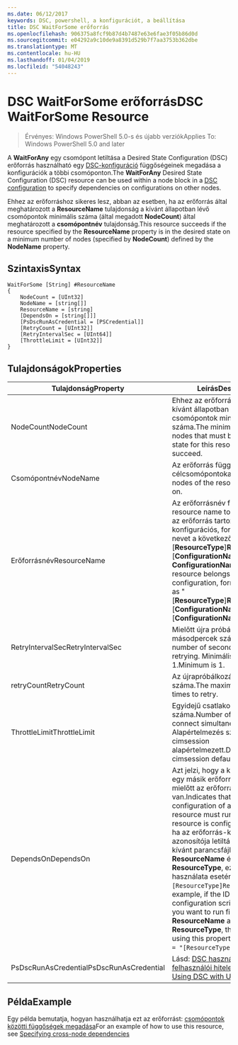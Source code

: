```yaml
---
ms.date: 06/12/2017
keywords: DSC, powershell, a konfigurációt, a beállítása
title: DSC WaitForSome erőforrás
ms.openlocfilehash: 906375a8fcf9b87d4b7487e63e6fae3f05b86d0d
ms.sourcegitcommit: e04292a9c10de9a8391d529b7f7aa3753b362dbe
ms.translationtype: MT
ms.contentlocale: hu-HU
ms.lasthandoff: 01/04/2019
ms.locfileid: "54048243"
---
```

# <a name="dsc-waitforsome-resource"></a><span data-ttu-id="4759c-103">DSC WaitForSome erőforrás</span><span class="sxs-lookup"><span data-stu-id="4759c-103">DSC WaitForSome Resource</span></span>

> <span data-ttu-id="4759c-104">Érvényes: Windows PowerShell 5.0-s és újabb verziók</span><span class="sxs-lookup"><span data-stu-id="4759c-104">Applies To: Windows PowerShell 5.0 and later</span></span>

<span data-ttu-id="4759c-105">A **WaitForAny** egy csomópont letiltása a Desired State Configuration (DSC) erőforrás használható egy [DSC-konfiguráció](../../../configurations/configurations.md) függőségeinek megadása a konfigurációk a többi csomóponton.</span><span class="sxs-lookup"><span data-stu-id="4759c-105">The **WaitForAny** Desired State Configuration (DSC) resource can be used within a node block in a [DSC configuration](../../../configurations/configurations.md) to specify dependencies on configurations on other nodes.</span></span>

<span data-ttu-id="4759c-106">Ehhez az erőforráshoz sikeres lesz, abban az esetben, ha az erőforrás által meghatározott a **ResourceName** tulajdonság a kívánt állapotban lévő csomópontok minimális száma (által megadott **NodeCount**) által meghatározott a **csomópontnév**  tulajdonság.</span><span class="sxs-lookup"><span data-stu-id="4759c-106">This resource succeeds if the resource specified by the **ResourceName** property is in the desired state on a minimum number of nodes (specified by **NodeCount**) defined by the **NodeName** property.</span></span>


## <a name="syntax"></a><span data-ttu-id="4759c-107">Szintaxis</span><span class="sxs-lookup"><span data-stu-id="4759c-107">Syntax</span></span>

```
WaitForSome [String] #ResourceName
{
    NodeCount = [UInt32]
    NodeName = [string[]]
    ResourceName = [string]
    [DependsOn = [string[]]]
    [PsDscRunAsCredential = [PSCredential]]
    [RetryCount = [UInt32]]
    [RetryIntervalSec = [UInt64]]
    [ThrottleLimit = [UInt32]]
}
```

## <a name="properties"></a><span data-ttu-id="4759c-108">Tulajdonságok</span><span class="sxs-lookup"><span data-stu-id="4759c-108">Properties</span></span>

|  <span data-ttu-id="4759c-109">Tulajdonság</span><span class="sxs-lookup"><span data-stu-id="4759c-109">Property</span></span>  |  <span data-ttu-id="4759c-110">Leírás</span><span class="sxs-lookup"><span data-stu-id="4759c-110">Description</span></span>   |
|---|---|
| <span data-ttu-id="4759c-111">NodeCount</span><span class="sxs-lookup"><span data-stu-id="4759c-111">NodeCount</span></span>| <span data-ttu-id="4759c-112">Ehhez az erőforráshoz sikeres a kívánt állapotban kell lennie csomópontok minimális száma.</span><span class="sxs-lookup"><span data-stu-id="4759c-112">The minimum number of nodes that must be in the desired state for this resource to succeed.</span></span>|
| <span data-ttu-id="4759c-113">Csomópontnév</span><span class="sxs-lookup"><span data-stu-id="4759c-113">NodeName</span></span>| <span data-ttu-id="4759c-114">Az erőforrás függenek a célcsomópontokat.</span><span class="sxs-lookup"><span data-stu-id="4759c-114">The target nodes of the resource to depend on.</span></span>|
| <span data-ttu-id="4759c-115">Erőforrásnév</span><span class="sxs-lookup"><span data-stu-id="4759c-115">ResourceName</span></span>| <span data-ttu-id="4759c-116">Az erőforrásnév függenek.</span><span class="sxs-lookup"><span data-stu-id="4759c-116">The resource name to depend on.</span></span> <span data-ttu-id="4759c-117">Ha az erőforrás tartozik egy másik konfigurációs, formázhatja a nevet a következőként "[__ResourceType__]__ResourceName__:: [__ConfigurationName__]:: [ __ConfigurationName__] "</span><span class="sxs-lookup"><span data-stu-id="4759c-117">If this resource belongs to a different configuration, format the name as "[__ResourceType__]__ResourceName__::[__ConfigurationName__]::[__ConfigurationName__]"</span></span>|
| <span data-ttu-id="4759c-118">RetryIntervalSec</span><span class="sxs-lookup"><span data-stu-id="4759c-118">RetryIntervalSec</span></span>| <span data-ttu-id="4759c-119">Mielőtt újra próbálkozna másodpercek számát.</span><span class="sxs-lookup"><span data-stu-id="4759c-119">The number of seconds before retrying.</span></span> <span data-ttu-id="4759c-120">Minimális érték 1.</span><span class="sxs-lookup"><span data-stu-id="4759c-120">Minimum is 1.</span></span>|
| <span data-ttu-id="4759c-121">retryCount</span><span class="sxs-lookup"><span data-stu-id="4759c-121">RetryCount</span></span>| <span data-ttu-id="4759c-122">Az újrapróbálkozások maximális száma.</span><span class="sxs-lookup"><span data-stu-id="4759c-122">The maximum number of times to retry.</span></span>|
| <span data-ttu-id="4759c-123">ThrottleLimit</span><span class="sxs-lookup"><span data-stu-id="4759c-123">ThrottleLimit</span></span>| <span data-ttu-id="4759c-124">Egyidejű csatlakozás gépek száma.</span><span class="sxs-lookup"><span data-stu-id="4759c-124">Number of machines to connect simultaneously.</span></span> <span data-ttu-id="4759c-125">Alapértelmezés szerint új cimsession alapértelmezett.</span><span class="sxs-lookup"><span data-stu-id="4759c-125">Default is new-cimsession default.</span></span>|
| <span data-ttu-id="4759c-126">DependsOn</span><span class="sxs-lookup"><span data-stu-id="4759c-126">DependsOn</span></span> | <span data-ttu-id="4759c-127">Azt jelzi, hogy a konfigurációt egy másik erőforrás futtatnia kell, mielőtt az erőforrás konfigurálva van.</span><span class="sxs-lookup"><span data-stu-id="4759c-127">Indicates that the configuration of another resource must run before this resource is configured.</span></span> <span data-ttu-id="4759c-128">Például, ha az erőforrás-konfiguráció azonosítója letiltása, a futtatni kívánt parancsfájl először van __ResourceName__ és a típusa __ResourceType__, ez a tulajdonság használata esetén `DependsOn = "[ResourceType]ResourceName"`.</span><span class="sxs-lookup"><span data-stu-id="4759c-128">For example, if the ID of the resource configuration script block that you want to run first is __ResourceName__ and its type is __ResourceType__, the syntax for using this property is `DependsOn = "[ResourceType]ResourceName"`.</span></span>|
| <span data-ttu-id="4759c-129">PsDscRunAsCredential</span><span class="sxs-lookup"><span data-stu-id="4759c-129">PsDscRunAsCredential</span></span> | <span data-ttu-id="4759c-130">Lásd: [DSC használata a felhasználói hitelesítő adatok](https://docs.microsoft.com/powershell/dsc/runasuser)</span><span class="sxs-lookup"><span data-stu-id="4759c-130">See [Using DSC with User Credentials](https://docs.microsoft.com/powershell/dsc/runasuser)</span></span> |

## <a name="example"></a><span data-ttu-id="4759c-131">Példa</span><span class="sxs-lookup"><span data-stu-id="4759c-131">Example</span></span>

<span data-ttu-id="4759c-132">Egy példa bemutatja, hogyan használhatja ezt az erőforrást: [csomópontok közötti függőségek megadása](../../../configurations/crossNodeDependencies.md)</span><span class="sxs-lookup"><span data-stu-id="4759c-132">For an example of how to use this resource, see [Specifying cross-node dependencies](../../../configurations/crossNodeDependencies.md)</span></span>
